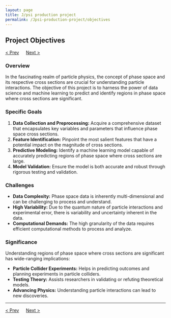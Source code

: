 ```yaml
---
layout: page
title: J/psi production project
permalink: /Jpsi-production-project/objectives
---
```


## Project Objectives
[< Prev](proj-1.markdown) &emsp; [Next >](proj-3.markdown)

### Overview

In the fascinating realm of particle physics, the concept of phase space and its respective cross sections are crucial for understanding particle interactions. The objective of this project is to harness the power of data science and machine learning to predict and identify regions in phase space where cross sections are significant. 

### Specific Goals

1. **Data Collection and Preprocessing:** Acquire a comprehensive dataset that encapsulates key variables and parameters that influence phase space cross sections.
2. **Feature Identification:** Pinpoint the most salient features that have a potential impact on the magnitude of cross sections.
3. **Predictive Modeling:** Identify a machine learning model capable of accurately predicting regions of phase space where cross sections are large.
4. **Model Validation:** Ensure the model is both accurate and robust through rigorous testing and validation.

### Challenges

- **Data Complexity:** Phase space data is inherently multi-dimensional and can be challenging to process and understand.
- **High Variability:** Due to the quantum nature of particle interactions and experimental error, there is variability and uncertainty inherent in the data.
- **Computational Demands:** The high granularity of the data requires efficient computational methods to process and analyze.

### Significance

Understanding regions of phase space where cross sections are significant has wide-ranging implications:

- **Particle Collider Experiments:** Helps in predicting outcomes and planning experiments in particle colliders.
- **Testing Theory:** Assists researchers in validating or refuting theoretical models.
- **Advancing Physics:** Understanding particle interactions can lead to new discoveries.

---

[< Prev](proj-1.markdown)  &emsp; [Next >](proj-3.markdown)

